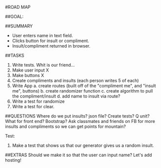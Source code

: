 #ROAD MAP

##GOAL:

##SUMMARY
* User enters name in text field.
* Clicks button for insult or compliment.
* Insult/compliment returned in browser.

##TASKS
1. Write tests. Whit is our friend...
1. Make user input X
1. Make buttons X
1. Create compliments and insults (each person writes 5 of each)
1. Write App
	a. create routes (built off of the "compliment me", and "insult me", buttons)
	b. create randomizer function
	c. create algorithm to pull the compliment/insult
	d. add name to insult via route?
1. Write a test for randomize
1. Write a test for clear. 

##QUESTIONS
Where do we put insults? json file?
Create tests? Q unit?
What for front end? Bootstrap?
Ask classmates and friends on FB for more insults and compliments so we can get points for mountain?

Test:
1. Make a test that shows us that our generator gives us a random insult. 

##EXTRAS
Should we make it so that the user can input name?
Let's add hosting!